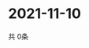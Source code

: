 # 2021-11-10
  共 0条

  <!-- BEGIN -->
  <!-- 最后更新时间Wed Nov 10 2021 15:02:58 GMT+0000 (Coordinated Universal Time) -->
  
  <!-- END -->
  
  